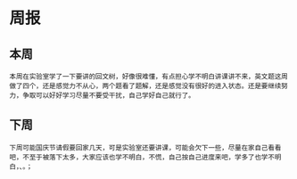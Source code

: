 # 周报 
## 本周
	本周在实验室学了一下要讲的回文树，好像很难懂，有点担心学不明白讲课讲不来，英文题这周做了四个，还是感觉力不从心，两个题看了题解，还是感觉没有很好的进入状态。还是要继续努力，争取可以好好学习尽量不要受干扰，自己学好自己就行了。
## 下周
	下周可能国庆节请假要回家几天，可是实验室还要讲课，可能会欠下一些，尽量在家自己看看吧，不至于被落下太多，大家应该也学不明白，不慌，自己按自己进度来吧，学多了也学不明白，、。；

